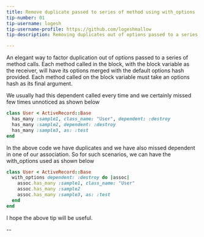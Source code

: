 ```yaml
---
title: Remove duplicate passed to series of method using with_options
tip-number: 01
tip-username: logesh 
tip-username-profile: https://github.com/logeshmallow
tip-description: Removing duplicates out of options passed to a series of methods and avoid more bugs from forgetting to add the necessary options.

---
```


An elegant way to factor duplication out of options passed to a series of method calls. Each method called in the block, with the block variable as the receiver, will have its options merged with the default options hash provided. Each method called on the block variable must take an options hash as its final argument.

We usually had this dependent called every time and we certainly missed few times unnoticed as shown below

```ruby
class User < ActiveRecord::Base
  has_many :sample1, class_name: "User", dependent: :destroy
  has_many :sample2, dependent: :destroy
  has_many :sample3, as: :test
end
```

In the above code we have duplicates and we have also missed dependent in one of our association. So for such scenarios, we can have the with_options used as shown below

```ruby
class User < ActiveRecord::Base
  with_options dependent: :destroy do |assoc|
    assoc.has_many :sample1, class_name: "User"
    assoc.has_many :sample2
    assoc.has_many :sample3, as: :test
  end
end 
```

I hope the above tip will be useful.

--
